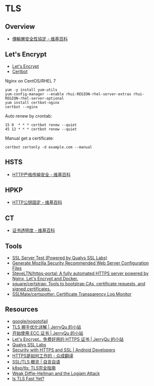 # TLS

## Overview

- [傳輸層安全性協定 - 维基百科](https://zh.wikipedia.org/wiki/%E5%82%B3%E8%BC%B8%E5%B1%A4%E5%AE%89%E5%85%A8%E5%8D%94%E8%AD%B0)

## Let's Encrypt

- [Let's Encrypt](https://letsencrypt.org/)
- [Certbot](https://certbot.eff.org/)

Nginx on CentOS/RHEL 7

    yum -y install yum-utils
    yum-config-manager --enable rhui-REGION-rhel-server-extras rhui-REGION-rhel-server-optional
    yum install certbot-nginx
    certbot --nginx

Auto renew by crontab:

    15 0  * * * certbot renew --quiet
    45 12 * * * certbot renew --quiet

Manual get a certificate:

    certbot certonly -d example.com --manual

## HSTS

- [HTTP严格传输安全 - 维基百科](https://zh.wikipedia.org/wiki/HTTP%E4%B8%A5%E6%A0%BC%E4%BC%A0%E8%BE%93%E5%AE%89%E5%85%A8)

## HPKP

- [HTTP公钥固定 - 维基百科](https://zh.wikipedia.org/wiki/HTTP%E5%85%AC%E9%92%A5%E5%9B%BA%E5%AE%9A)

## CT

- [证书透明度 - 维基百科](https://zh.wikipedia.org/wiki/%E8%AF%81%E4%B9%A6%E9%80%8F%E6%98%8E%E5%BA%A6)

## Tools

- [SSL Server Test (Powered by Qualys SSL Labs)](https://www.ssllabs.com/ssltest/analyze.html)
- [Generate Mozilla Security Recommended Web Server Configuration Files](https://mozilla.github.io/server-side-tls/ssl-config-generator/)
- [SteveLTN/https-portal: A fully automated HTTPS server powered by Nginx, Let's Encrypt and Docker.](https://github.com/SteveLTN/https-portal)
- [square/certstrap: Tools to bootstrap CAs, certificate requests, and signed certificates.](https://github.com/square/certstrap)
- [SSLMate/certspotter: Certificate Transparency Log Monitor](https://github.com/SSLMate/certspotter)

## Resources

- [google/nogotofail](https://github.com/google/nogotofail)
- [TLS 握手优化详解 | JerryQu 的小站](https://imququ.com/post/optimize-tls-handshake.html)
- [开始使用 ECC 证书 | JerryQu 的小站](https://imququ.com/post/ecc-certificate.html)
- [Let's Encrypt，免费好用的 HTTPS 证书 | JerryQu 的小站](https://imququ.com/post/letsencrypt-certificate.html)
- [Qualys SSL Labs](https://www.ssllabs.com/)
- [﻿Security with HTTPS and SSL | Android Developers](https://developer.android.com/training/articles/security-ssl.html)
- [HTTPS是如何工作的 - 众成翻译](http://www.zcfy.cc/article/how-does-https-work-1280.html)
- [SSL/TLS 概览 | 自言自语](http://blog.m31271n.com/2017/03/17/SSL-TLS-%E6%A6%82%E8%A7%88/)
- [k8sp/tls: TLS完全指南](https://github.com/k8sp/tls)
- [Weak Diffie-Hellman and the Logjam Attack](https://weakdh.org/)
- [Is TLS Fast Yet?](https://istlsfastyet.com/)

